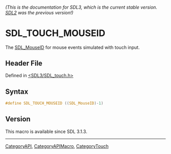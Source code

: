 ###### (This is the documentation for SDL3, which is the current stable version. [SDL2](https://wiki.libsdl.org/SDL2/) was the previous version!)
# SDL_TOUCH_MOUSEID

The [SDL_MouseID](SDL_MouseID) for mouse events simulated with touch input.

## Header File

Defined in [<SDL3/SDL_touch.h>](https://github.com/libsdl-org/SDL/blob/main/include/SDL3/SDL_touch.h)

## Syntax

```c
#define SDL_TOUCH_MOUSEID ((SDL_MouseID)-1)
```

## Version

This macro is available since SDL 3.1.3.

----
[CategoryAPI](CategoryAPI), [CategoryAPIMacro](CategoryAPIMacro), [CategoryTouch](CategoryTouch)

